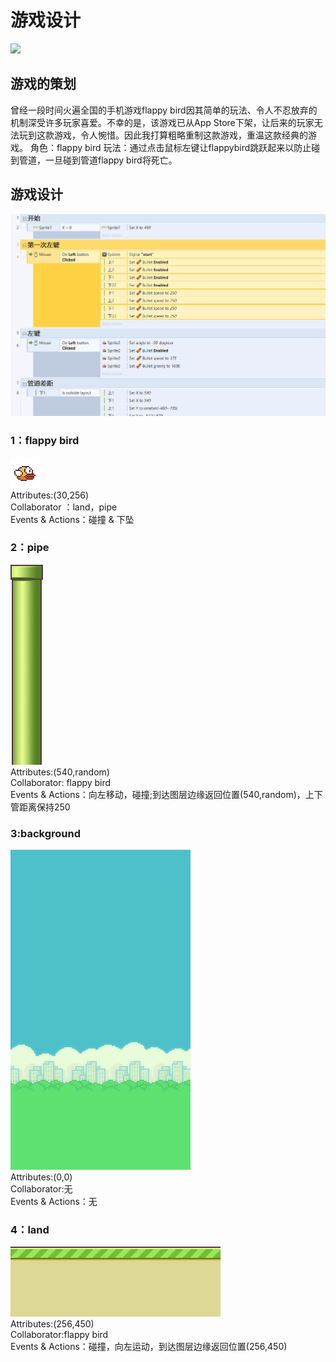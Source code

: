 # 游戏设计
![](images/fp.gif)

## 游戏的策划
曾经一段时间火遍全国的手机游戏flappy bird因其简单的玩法、令人不忍放弃的机制深受许多玩家喜爱。不幸的是，该游戏已从App Store下架，让后来的玩家无法玩到这款游戏，令人惋惜。因此我打算粗略重制这款游戏，重温这款经典的游戏。
角色：flappy bird
玩法：通过点击鼠标左键让flappybird跳跃起来以防止碰到管道，一旦碰到管道flappy bird将死亡。

## 游戏设计
![](images/game.png)

### 1：flappy bird<br/>
![](images/bird.png)<br/>
 Attributes:(30,256)<br/>
 Collaborator ：land，pipe<br/>
 Events & Actions：碰撞 & 下坠<br/>

 ### 2：pipe<br/>
 ![](images/pipe.png)<br/>
 Attributes:(540,random)<br/>
 Collaborator: flappy bird<br/>
 Events & Actions：向左移动，碰撞;到达图层边缘返回位置(540,random)，上下管距离保持250<br/>

 ### 3:background<br/>
![](images/bgg.png)<br/>
Attributes:(0,0)<br/>
Collaborator:无<br/>
Events & Actions：无<br/>

### 4：land<br/>
![](images/land.png)<br/>
Attributes:(256,450)<br/>
Collaborator:flappy bird<br/>
Events & Actions：碰撞，向左运动，到达图层边缘返回位置(256,450)<br/>